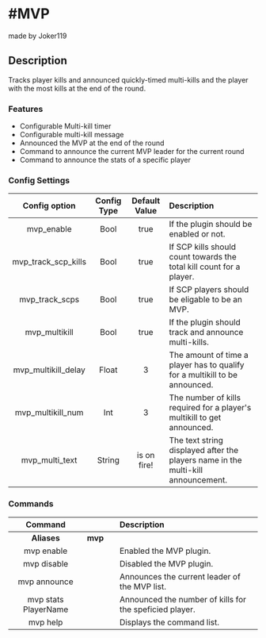 #MVP
======
made by Joker119
## Description
Tracks player kills and announced quickly-timed multi-kills and the player with the most kills at the end of the round.

### Features
 - Configurable Multi-kill timer
 - Configurable multi-kill message
 - Announced the MVP at the end of the round
 - Command to announce the current MVP leader for the current round
 - Command to announce the stats of a specific player


### Config Settings
Config option | Config Type | Default Value | Description
:---: | :---: | :---: | :------
mvp_enable | Bool | true | If the plugin should be enabled or not.
mvp_track_scp_kills | Bool | true | If SCP kills should count towards the total kill count for a player.
mvp_track_scps | Bool | true | If SCP players should be eligable to be an MVP.
mvp_multikill | Bool | true | If the plugin should track and announce multi-kills.
mvp_multikill_delay | Float | 3 | The amount of time a player has to qualify for a multikill to be announced.
mvp_multikill_num | Int | 3 | The number of kills required for a player's multikill to get announced.
mvp_multi_text | String | is on fire! | The text string displayed after the players name in the multi-kill announcement.

### Commands
  Command |  |  | Description
:---: | :---: | :---: | :------
**Aliases** | **mvp** |
mvp enable | | | Enabled the MVP plugin.
mvp disable | | | Disabled the MVP plugin.
mvp announce | | | Announces the current leader of the MVP list.
mvp stats PlayerName | | | Announced the number of kills for the speficied player.
mvp help | | | Displays the command list.
